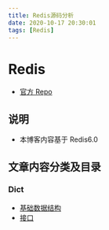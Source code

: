 ```yaml
---
title: Redis源码分析
date: 2020-10-17 20:30:01
tags: [Redis]
---
```


# Redis

- [官方 Repo](https://github.com/redis/redis)

## 说明

- 本博客内容基于 Redis6.0

## 文章内容分类及目录

### Dict

- [基础数据结构](https://lrtz-v.github.io/2020/10/17/api/)
- [接口](https://lrtz-v.github.io/2020/10/17/datastruct/)
